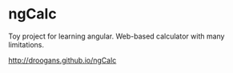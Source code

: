 ngCalc
======

Toy project for learning angular. Web-based calculator with many limitations.

http://droogans.github.io/ngCalc
